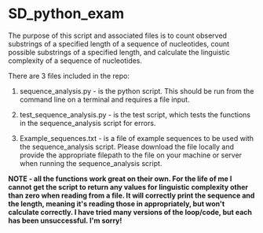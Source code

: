 # SD_python_exam

The purpose of this script and associated files is to count observed substrings of a specified length of a sequence of nucleotides, count possible substrings of a specified length, and calculate the linguistic complexity of a sequence of nucleotides.  

There are 3 files included in the repo:    
      
1. sequence_analysis.py - is the python script. This should be run from the command line on a terminal and requires a file input.     

2. test_sequence_analysis.py - is the test script, which tests the functions in the sequence_analysis script for errors.    

3. Example_sequences.txt - is a file of example sequences to be used with the sequence_analysis script. Please download the file locally and provide the appropriate filepath to the file on your machine or server when running the sequence_analysis script.   
      
      
******NOTE - all the functions work great on their own. For the life of me I cannot get the script to return any values for linguistic complexity other than zero when reading from a file. It will correctly print the sequence and the length, meaning it's reading those in appropriately, but won't calculate correctly. I have tried many versions of the loop/code, but each has been unsuccessful. I'm sorry!******
